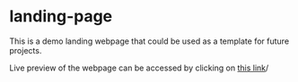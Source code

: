 # landing-page
<p>This is a demo landing webpage that could be used as a template for future projects.</p>
<p>Live preview of the webpage can be accessed by clicking on <a href="https://hchoi0309.github.io/landing-page/" target="_blank">this link</a>/